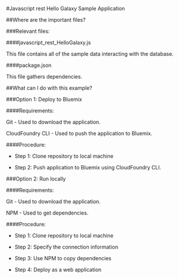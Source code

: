#Javascript rest Hello Galaxy Sample Application

##Where are the important files?

###Relevant files:

####javascript_rest_HelloGalaxy.js

This file contains all of the sample data interacting with the database.

####package.json

This file gathers dependencies.

##What can I do with this example?

###Option 1: Deploy to Bluemix

####Requirements:

Git - Used to download the application.

CloudFoundry CLI -  Used to push the application to Bluemix.

####Procedure:

 * Step 1: Clone repository to local machine
	
 * Step 2: Push application to Bluemix using CloudFoundry CLI.

###Option 2: Run locally

####Requirements:

Git - Used to download the application.

NPM -  Used to get dependencies.

####Procedure:

 * Step 1: Clone repository to local machine
 
 * Step 2: Specify the connection information

 * Step 3: Use NPM to copy dependencies

 * Step 4: Deploy as a web application
